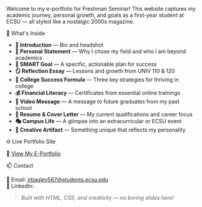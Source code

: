 Welcome to my  e-portfolio for Freshman Seminar! This website captures my academic journey, personal growth, and goals as a first-year student at ECSU — all styled like a nostalgic 2000s magazine.

🧩 What's Inside

- **👤 Introduction** — Bio and headshot  
- **📝 Personal Statement** — Why I chose my field and who I am beyond academics  
- **🎯 SMART Goal** — A specific, actionable plan for success  
- **🪞 Reflection Essay** — Lessons and growth from UNIV 110 & 120  
- **📘 College Success Formula** — Three key strategies for thriving in college  
- **💰 Financial Literacy** — Certificates from essential online trainings  
- **🎤 Video Message** — A message to future graduates from my past school  
- **📄 Resume & Cover Letter** — My current qualifications and career focus  
- **🎭 Campus Life** — A glimpse into an extracurricular or ECSU event  
- **🎨 Creative Artifact** — Something unique that reflects my personality

🌐 Live Portfolio Site

🔗 [View My E-Portfolio](https://yourusername.github.io/your-repo-name)

📫 Contact

📧 Email: jrbagley567@students.ecsu.edu  
🔗 LinkedIn:

> *Built with HTML, CSS, and creativity — no boring slides here!*
